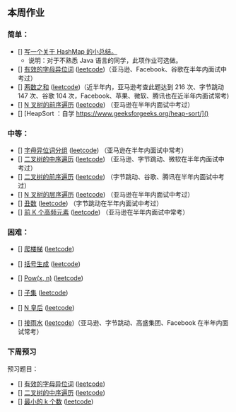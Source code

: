 ## 本周作业

### 简单：

* [] [写一个关于 HashMap 的小总结。]() 
    * 说明：对于不熟悉 Java 语言的同学，此项作业可选做。
* [] [有效的字母异位词]() ([leetcode]())（亚马逊、Facebook、谷歌在半年内面试中考过）
* [] [两数之和]() ([leetcode]())（近半年内，亚马逊考查此题达到 216 次、字节跳动 147 次、谷歌 104 次，Facebook、苹果、微软、腾讯也在近半年内面试常考)
* [] [N 叉树的前序遍历]() ([leetcode]()) （亚马逊在半年内面试中考过）
* [] [HeapSort ：自学 https://www.geeksforgeeks.org/heap-sort/]() 


### 中等：

* [] [字母异位词分组]() ([leetcode]()) （亚马逊在半年内面试中常考）
* [] [二叉树的中序遍历]() ([leetcode]()) （亚马逊、字节跳动、微软在半年内面试中考过）
* [] [二叉树的前序遍历]() ([leetcode]()) （字节跳动、谷歌、腾讯在半年内面试中考过）
* [] [N 叉树的层序遍历]() ([leetcode]()) （亚马逊在半年内面试中考过）
* [] [丑数]() ([leetcode]()) （字节跳动在半年内面试中考过）
* [] [前 K 个高频元素]() ([leetcode]()) （亚马逊在半年内面试中常考）



### 困难：

* [] [爬楼梯]() ([leetcode]()) 
* [] [括号生成]() ([leetcode]()) 
* [] [Pow(x, n)]() ([leetcode]()) 
* [] [子集]() ([leetcode]()) 
* [] [N 皇后]() ([leetcode]()) 


* [] [接雨水]() ([leetcode](https://leetcode.com/problems/trapping-rain-water/))（亚马逊、字节跳动、高盛集团、Facebook 在半年内面试常考）

### 下周预习
预习题目：
* [] [有效的字母异位词]() ([leetcode](https://leetcode-cn.com/problems/valid-anagram/description/))
* [] [二叉树的中序遍历]() ([leetcode](https://leetcode-cn.com/problems/binary-tree-inorder-traversal/))
* [] [最小的 k 个数]() ([leetcode](https://leetcode-cn.com/problems/zui-xiao-de-kge-shu-lcof/))

